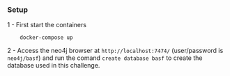 ### Setup

1 - First start the containers
```
    docker-compose up
```

2 - Access the neo4j browser at `http://localhost:7474/` (user/password is `neo4j/basf`) and run the comand `create database basf` to create the database used in this challenge.